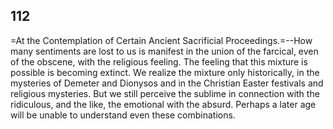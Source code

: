 ## 112

=At the Contemplation of Certain Ancient Sacrificial Proceedings.=--How
many sentiments are lost to us is manifest in the union of the farcical,
even of the obscene, with the religious feeling. The feeling that this
mixture is possible is becoming extinct. We realize the mixture only
historically, in the mysteries of Demeter and Dionysos and in the
Christian Easter festivals and religious mysteries. But we still
perceive the sublime in connection with the ridiculous, and the like,
the emotional with the absurd. Perhaps a later age will be unable to
understand even these combinations.


